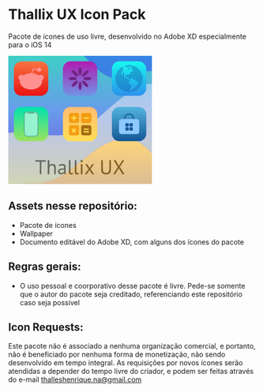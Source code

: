 # Thallix UX Icon Pack

Pacote de ícones de uso livre, desenvolvido no Adobe XD especialmente para o iOS 14

![alt text](preview.png "Thallix UX - preview")

## Assets nesse repositório:
- Pacote de ícones
- Wallpaper
- Documento editável do Adobe XD, com alguns dos ícones do pacote

## Regras gerais:

- O uso pessoal e coorporativo desse pacote é livre. Pede-se somente que o autor do pacote seja creditado, referenciando este repositório caso seja possível

## Icon Requests:

Este pacote não é associado a nenhuma organização comercial, e portanto, não é beneficiado por nenhuma forma de monetização, não sendo desenvolvido em tempo integral. As requisições por novos ícones serão atendidas a depender do tempo livre do criador, e podem ser feitas através do e-mail thalleshenrique.na@gmail.com

